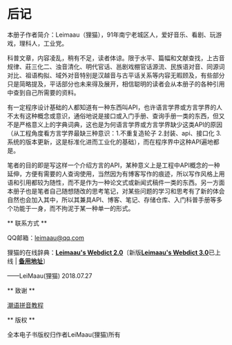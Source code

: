 # 后记

本册子作者简介：Leimaau（狸猫），91年南宁老城区人，爱好音乐、看剧、玩游戏，理科人，工业党。

科普文章，内容凌乱，稍有不足，读者体谅。限于水平、篇幅和文献查找，上古音规律、莊三化二、浊音清化、明代官话、邕剧戏棚官话源流、民族语对音、同源词对比、祖语构拟、域外对音特别是汉越音与古平话关系等内容无暇顾及，有些部分只是简略提及，平话部分也未来得及展开，相信聪明的读者会从本册子的各种引用中查到自己所需要的资料。

有一定程序设计基础的人都知道有一种东西叫API，也许语言学界或方言学界的人不太有这种概念或意识，通俗地说是接口或入门手册、查询手册一类的东西，但又不是严格意义上的字典词典，这也是为何语言学界或方言学界缺少这类API的原因（从工程角度看方言学界最缺三种意识：1.不重复造轮子 2.封装、api、接口化 3.系统的版本更新，这是标准化进而工业化的基础），而在程序界中这种API遍地都是。

笔者的目的即是写这样一个介绍方言的API，某种意义上是工程中API概念的一种延伸，方便有需要的人查询使用，当然因为有博客写作的痕迹，所以写作风格上用语和引用都较为随性，而不是作为一种论文式或新闻式稿件一类的东西。另一方面本册子也是笔者自己随想随改的思考笔记，对某些问题的学习和思考有了新的体会自然也会加入其中，所以其兼具API、博客、笔记、存储仓库、入门科普手册等多个功能于一身，而不拘泥于某一种单一的形式。

** 联系方式 **

QQ邮箱：leimaau@qq.com

狸猫的在线辞典：[**Leimaau's Webdict 2.0**](https://leimaau.github.io/leimaau-webdict2/)〔新版[**Leimaau's Webdict 3.0**](https://leimaau-webdict3.vercel.app/)已上线 | [**备用地址**](https://tranquil-tulumba-4026d9.netlify.app/)〕

——LeiMaau(狸猫) 2018.07.27

** 致谢 **

[潮语拼音教程](https://kahaani.github.io/gatian/index.html)

** 版权 **

全本电子书版权归作者LeiMaau(狸猫)所有

